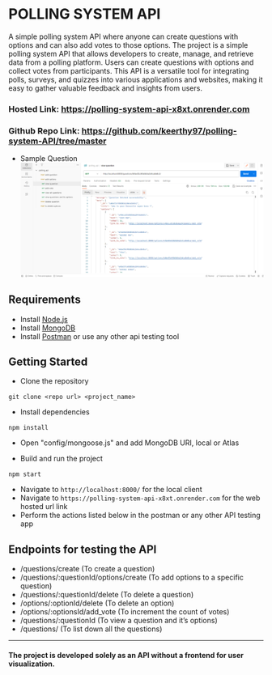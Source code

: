 # POLLING SYSTEM API

A simple polling system API where anyone can create questions with options and can also add votes to those options. The project is a simple polling system API that allows developers to create, manage, and retrieve data from a polling platform. Users can create questions with options and collect votes from participants. This API is a versatile tool for integrating polls, surveys, and quizzes into various applications and websites, making it easy to gather valuable feedback and insights from users.
### Hosted Link: https://polling-system-api-x8xt.onrender.com
### Github Repo Link: https://github.com/keerthy97/polling-system-API/tree/master

- Sample Question
  ![question](./images/view_question.png)

## Requirements

- Install [Node.js](https://nodejs.org/en/)
- Install [MongoDB](https://docs.mongodb.com/manual/installation/)
- Install [Postman](https://www.postman.com/downloads/) or use any other api testing tool

## Getting Started

- Clone the repository

```
git clone <repo url> <project_name>
```

- Install dependencies

```
npm install
```

- Open "config/mongoose.js" and add MongoDB URI, local or Atlas

- Build and run the project

```
npm start
```

- Navigate to `http://localhost:8000/` for the local client
- Navigate to `https://polling-system-api-x8xt.onrender.com` for the web hosted url link
- Perform the actions listed below in the postman or any other API testing app 

## Endpoints for testing the API

- /questions/create (To create a question)
- /questions/:questionId/options/create (To add options to a specific question)
- /questions/:questionId/delete (To delete a question)
- /options/:optionId/delete (To delete an option)
- /options/:optionsId/add_vote (To increment the count of votes)
- /questions/:questionId (To view a question and it’s options)
- /questions/ (To list down all the questions)

---

#### The project is developed solely as an API without a frontend for user visualization.
